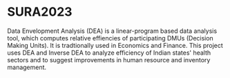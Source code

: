 # SURA2023
Data Envelopment Analysis (DEA) is a linear-program based data analysis tool, which computes relative effiencies of participating DMUs (Decision Making Units). It is tradtionally used in Economics and Finance. This project uses DEA and Inverse DEA to analyze efficiency of Indian states' health sectors and to suggest improvements in human resource and inventory management.
